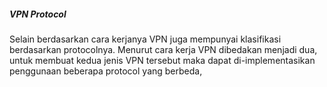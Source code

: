 ##### VPN Protocol

Selain berdasarkan cara kerjanya VPN juga mempunyai klasifikasi berdasarkan protocolnya. Menurut cara kerja VPN dibedakan menjadi dua, untuk membuat kedua jenis VPN tersebut maka dapat di-implementasikan penggunaan beberapa protocol yang berbeda,


